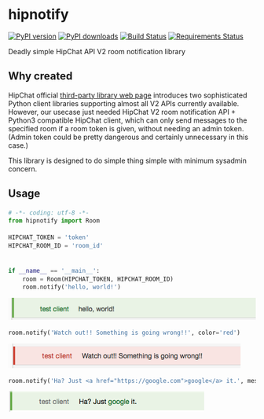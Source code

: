 # hipnotify

[![PyPI version](https://img.shields.io/pypi/v/hipnotify.svg)](https://pypi.python.org/pypi/hipnotify)
[![PyPI downloads](https://img.shields.io/pypi/dm/hipnotify.svg)](https://pypi.python.org/pypi/hipnotify)
[![Build Status](https://travis-ci.org/achiku/hipnotify.svg)](https://travis-ci.org/achiku/hipnotify)
[![Requirements Status](https://requires.io/github/achiku/hipnotify/requirements.svg?branch=master)](https://requires.io/github/achiku/hipnotify/requirements/?branch=master)


Deadly simple HipChat API V2 room notification library


## Why created

HipChat official [third-party library web page](https://www.hipchat.com/docs/apiv2/libraries) introduces two sophisticated Python client libraries supporting almost all V2 APIs currently available. However, our usecase just needed HipChat V2 room notification API + Python3 compatible HipChat client, which can only send messages to the specified room if a room token is given, without needing an admin token. (Admin token could be pretty dangerous and certainly unnecessary in this case.)

This library is designed to do simple thing simple with minimum sysadmin concern.


## Usage

```python
# -*- coding: utf-8 -*-
from hipnotify import Room

HIPCHAT_TOKEN = 'token'
HIPCHAT_ROOM_ID = 'room_id'


if __name__ == '__main__':
    room = Room(HIPCHAT_TOKEN, HIPCHAT_ROOM_ID)
    room.notify('hello, world!')
```

![](artwork/green-hello-world.png)


```python
room.notify('Watch out!! Something is going wrong!!', color='red')
```

![](artwork/red-caution.png)


```python
room.notify('Ha? Just <a href="https://google.com">google</a> it.', message_format='html')
```

![](artwork/green-html-format.png)
